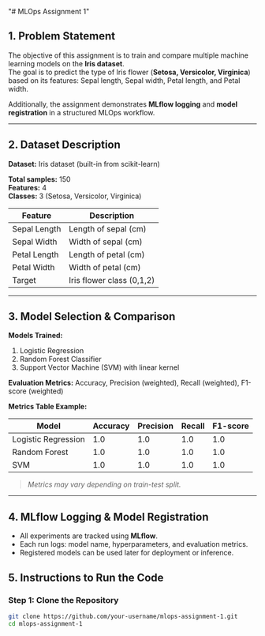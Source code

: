 "# MLOps Assignment 1" 

## 1. Problem Statement

The objective of this assignment is to train and compare multiple machine learning models on the **Iris dataset**.  
The goal is to predict the type of Iris flower (**Setosa, Versicolor, Virginica**) based on its features: Sepal length, Sepal width, Petal length, and Petal width.  

Additionally, the assignment demonstrates **MLflow logging** and **model registration** in a structured MLOps workflow.

---

## 2. Dataset Description

**Dataset:** Iris dataset (built-in from scikit-learn)  

**Total samples:** 150  
**Features:** 4  
**Classes:** 3 (Setosa, Versicolor, Virginica)  

| Feature       | Description                |
|---------------|----------------------------|
| Sepal Length  | Length of sepal (cm)       |
| Sepal Width   | Width of sepal (cm)        |
| Petal Length  | Length of petal (cm)       |
| Petal Width   | Width of petal (cm)        |
| Target        | Iris flower class (0,1,2)  |

---

## 3. Model Selection & Comparison

**Models Trained:**

1. Logistic Regression  
2. Random Forest Classifier  
3. Support Vector Machine (SVM) with linear kernel  

**Evaluation Metrics:** Accuracy, Precision (weighted), Recall (weighted), F1-score (weighted)

**Metrics Table Example:**

| Model                 | Accuracy | Precision | Recall | F1-score |
|----------------------|----------|-----------|--------|----------|
| Logistic Regression   | 1.0      | 1.0       | 1.0    | 1.0      |
| Random Forest         | 1.0      | 1.0       | 1.0    | 1.0      |
| SVM                   | 1.0      | 1.0       | 1.0    | 1.0      |

> *Metrics may vary depending on train-test split.*

---

## 4. MLflow Logging & Model Registration

- All experiments are tracked using **MLflow**.  
- Each run logs: model name, hyperparameters, and evaluation metrics.  
- Registered models can be used later for deployment or inference.  

## 5. Instructions to Run the Code

### Step 1: Clone the Repository
```bash
git clone https://github.com/your-username/mlops-assignment-1.git
cd mlops-assignment-1
